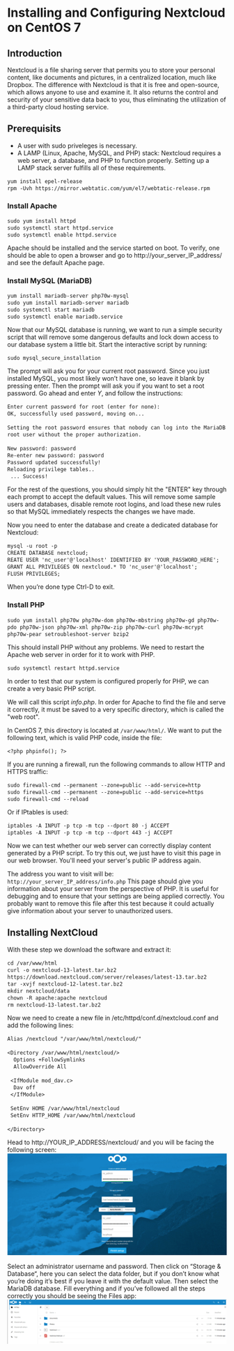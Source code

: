 # Installing and Configuring Nextcloud on CentOS 7

## Introduction

Nextcloud is a file sharing server that permits you to store your personal content, like documents and pictures, in a centralized location, much like Dropbox. The difference with Nextcloud is that it is free and open-source, which allows anyone to use and examine it. It also returns the control and security of your sensitive data back to you, thus eliminating the utilization of a third-party cloud hosting service.

## Prerequisits 

* A user with sudo priveleges is necessary.
* A LAMP (Linux, Apache, MySQL, and PHP) stack: Nextcloud requires a web server, a database, and PHP to function properly.  Setting up a LAMP stack server fulfills all of these requirements.
```
yum install epel-release
rpm -Uvh https://mirror.webtatic.com/yum/el7/webtatic-release.rpm
```
### Install Apache
```
sudo yum install httpd
sudo systemctl start httpd.service
sudo systemctl enable httpd.service
```
Apache should be installed and the service started on boot.  To verify, one should be able to open a browser and go to http://your_server_IP_address/ and see the default Apache page.


### Install MySQL (MariaDB)
```
yum install mariadb-server php70w-mysql
sudo yum install mariadb-server mariadb
sudo systemctl start mariadb
sudo systemctl enable mariadb.service
```

Now that our MySQL database is running, we want to run a simple security script that will remove some dangerous defaults and lock down access to our database system a little bit. Start the interactive script by running:
```
sudo mysql_secure_installation
```
The prompt will ask you for your current root password. Since you just installed MySQL, you most likely won’t have one, so leave it blank by pressing enter. Then the prompt will ask you if you want to set a root password. Go ahead and enter _Y_, and follow the instructions:
```
Enter current password for root (enter for none):
OK, successfully used password, moving on...

Setting the root password ensures that nobody can log into the MariaDB
root user without the proper authorization.

New password: password
Re-enter new password: password
Password updated successfully!
Reloading privilege tables..
 ... Success!
```
For the rest of the questions, you should simply hit the "ENTER" key through each prompt to accept the default values. This will remove some sample users and databases, disable remote root logins, and load these new rules so that MySQL immediately respects the changes we have made.

Now you need to enter the database and create a dedicated database for Nextcloud:
```
mysql -u root -p
CREATE DATABASE nextcloud;
REATE USER 'nc_user'@'localhost' IDENTIFIED BY 'YOUR_PASSWORD_HERE';
GRANT ALL PRIVILEGES ON nextcloud.* TO 'nc_user'@'localhost';
FLUSH PRIVILEGES;
```
When you’re done type Ctrl-D to exit.

### Install PHP
```
sudo yum install php70w php70w-dom php70w-mbstring php70w-gd php70w-pdo php70w-json php70w-xml php70w-zip php70w-curl php70w-mcrypt php70w-pear setroubleshoot-server bzip2
```
This should install PHP without any problems. We need to restart the Apache web server in order for it to work with PHP.
```
sudo systemctl restart httpd.service
```

In order to test that our system is configured properly for PHP, we can create a very basic PHP script.

We will call this script _info.php_. In order for Apache to find the file and serve it correctly, it must be saved to a very specific directory, which is called the "web root".

In CentOS 7, this directory is located at `/var/www/html/`.  We want to put the following text, which is valid PHP code, inside the file:
```
<?php phpinfo(); ?>
```
If you are running a firewall, run the following commands to allow HTTP and HTTPS traffic:
```
sudo firewall-cmd --permanent --zone=public --add-service=http 
sudo firewall-cmd --permanent --zone=public --add-service=https
sudo firewall-cmd --reload
```
Or if IPtables is used:
```
iptables -A INPUT -p tcp -m tcp --dport 80 -j ACCEPT
iptables -A INPUT -p tcp -m tcp --dport 443 -j ACCEPT
```

Now we can test whether our web server can correctly display content generated by a PHP script. To try this out, we just have to visit this page in our web browser. You'll need your server's public IP address again.

The address you want to visit will be: `http://your_server_IP_address/info.php`
This page should give you information about your server from the perspective of PHP. It is useful for debugging and to ensure that your settings are being applied correctly.  You probably want to remove this file after this test because it could actually give information about your server to unauthorized users.

## Installing NextCloud

With these step we download the software and extract it:
```
cd /var/www/html
curl -o nextcloud-13-latest.tar.bz2 https://download.nextcloud.com/server/releases/latest-13.tar.bz2
tar -xvjf nextcloud-12-latest.tar.bz2
mkdir nextcloud/data
chown -R apache:apache nextcloud
rm nextcloud-13-latest.tar.bz2
```
Now we need to create a new file in /etc/httpd/conf.d/nextcloud.conf and add the following lines:
```
Alias /nextcloud "/var/www/html/nextcloud/"
 
<Directory /var/www/html/nextcloud/>
  Options +FollowSymlinks
  AllowOverride All
 
 <IfModule mod_dav.c>
  Dav off
 </IfModule>
 
 SetEnv HOME /var/www/html/nextcloud
 SetEnv HTTP_HOME /var/www/html/nextcloud
 
</Directory>
```
Head to http://YOUR_IP_ADDRESS/nextcloud/ and you will be facing the following screen:
![](https://github.com/jetatar/Docs/blob/master/NextCloud_SetupScreen.png?raw=true)

Select an administrator username and password. Then click on “Storage & Database“, here you can select the data folder, but if you don’t know what you’re doing it’s best if you leave it with the default value. Then select the MariaDB database. Fill everything and if you’ve followed all the steps correctly you should be seeing the Files app:
![](https://github.com/jetatar/Docs/blob/master/NextCloud_FilesApp.png?raw=true)

